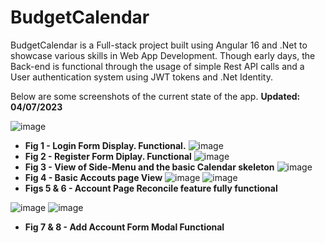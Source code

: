 # BudgetCalendar

BudgetCalendar is a Full-stack project built using Angular 16 and .Net to showcase various skills in Web App Development. Though early days, the Back-end is functional through the usage of simple Rest API calls and a User authentication system using JWT tokens and .Net Identity.

Below are some screenshots of the current state of the app. **Updated: 04/07/2023**

![image](https://github.com/BearintheWillows/BudgetCalendar.Angular/assets/47339755/f0c925ed-1538-46ac-affb-c2519041163b)
- **Fig 1 - Login Form Display. Functional.**
![image](https://github.com/BearintheWillows/BudgetCalendar.Angular/assets/47339755/6f73050f-d69d-4208-9bbf-8225ae8d95f2)
- **Fig 2 - Register Form Diplay. Functional**
![image](https://github.com/BearintheWillows/BudgetCalendar.Angular/assets/47339755/77176409-8b7a-4152-8151-1895c7eb42fa)
- **Fig 3 - View of Side-Menu and the basic Calendar skeleton**
![image](https://github.com/BearintheWillows/BudgetCalendar.Angular/assets/47339755/5cc9a72f-df06-414d-b1af-0f7c67f79f75)
- **Fig 4 - Basic Accouts page View**
![image](https://github.com/BearintheWillows/BudgetCalendar.Angular/assets/47339755/653a9171-0810-4567-9cd4-d3a9ffc4ce18)
![image](https://github.com/BearintheWillows/BudgetCalendar.Angular/assets/47339755/d608871e-e745-4a6a-9903-55834347fa99)
- **Figs 5 & 6 - Account Page Reconcile feature fully functional**

![image](https://github.com/BearintheWillows/BudgetCalendar.Angular/assets/47339755/fab9c757-7134-428a-9265-2aee57b16c14)
![image](https://github.com/BearintheWillows/BudgetCalendar.Angular/assets/47339755/c4541fd7-ff75-4591-a413-794577e07a0a)
- **Fig 7 & 8 - Add Account Form Modal Functional**






